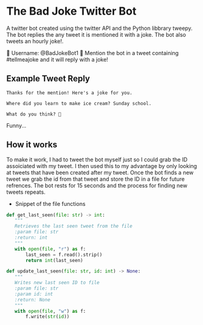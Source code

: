 
# The Bad Joke Twitter Bot

A twitter bot created using the twitter API and the Python libbrary tweepy.
The bot replies the any tweet it is mentioned it with a joke. The bot also tweets an hourly joke!.

🤖  Username: @BadJokeBot1  🤖
Mention the bot in a tweet containing #tellmeajoke and it will reply with a joke!

## Example Tweet Reply

```tweet
Thanks for the mention! Here's a joke for you.

Where did you learn to make ice cream? Sunday school.

What do you think? 🤖
```
Funny...



## How it works
 
 To make it work, I had to tweet the bot myself just so I could grab the ID
 assoiciated with my tweet. I then used this to my advantage by only looking
 at tweets that have been created after my tweet. Once the bot finds a new tweet we grab
 the id from that tweet and store the ID in a file for future refrences. The bot rests for 15 seconds and the process for finding new tweets repeats.


 * Snippet of the file functions

 ```python
 def get_last_seen(file: str) -> int:
    """
    Retrieves the last seen tweet from the file
    :param file: str
    :return: int
    """
    with open(file, "r") as f:
        last_seen = f.read().strip()
        return int(last_seen)
 ```

 ```python 
 def update_last_seen(file: str, id: int) -> None:
    """
    Writes new last seen ID to file
    :param file: str
    :param id: int
    :return: None
    """
    with open(file, "w") as f:
        f.write(str(id))
 ```

